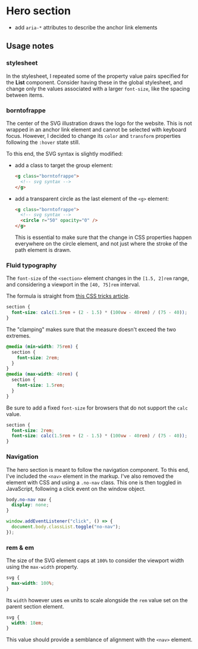 # Hero section

- add `aria-*` attributes to describe the anchor link elements

## Usage notes

### stylesheet

In the stylesheet, I repeated some of the property value pairs specified for the **List** component. Consider having these in the global stylesheet, and change only the values associated with a larger `font-size`, like the spacing between items.

### borntofrappe

The center of the SVG illustration draws the logo for the website. This is not wrapped in an anchor link element and cannot be selected with keyboard focus. However, I decided to change its `color` and `transform` properties following the `:hover` state still.

To this end, the SVG syntax is slightly modified:

- add a class to target the group element:

  ```html
  <g class="borntofrappe">
    <!-- svg syntax -->
  </g>
  ```

- add a transparent circle as the last element of the `<g>` element:

  ```html
  <g class="borntofrappe">
    <!-- svg syntax -->
    <circle r="50" opacity="0" />
  </g>
  ```

  This is essential to make sure that the change in CSS properties happen everywhere on the circle element, and not just where the stroke of the path element is drawn.

### Fluid typography

The `font-size` of the `<section>` element changes in the `[1.5, 2]rem` range, and considering a viewport in the `[40, 75]rem` interval.

The formula is straight from [this CSS tricks article](https://css-tricks.com/snippets/css/fluid-typography/).

```css
section {
  font-size: calc(1.5rem + (2 - 1.5) * (100vw - 40rem) / (75 - 40));
}
```

The "clamping" makes sure that the measure doesn't exceed the two extremes.

```css
@media (min-width: 75rem) {
  section {
    font-size: 2rem;
  }
}
@media (max-width: 40rem) {
  section {
    font-size: 1.5rem;
  }
}
```

Be sure to add a fixed `font-size` for browsers that do not support the `calc` value.

```css
section {
  font-size: 2rem;
  font-size: calc(1.5rem + (2 - 1.5) * (100vw - 40rem) / (75 - 40));
}
```

### Navigation

The hero section is meant to follow the navigation component. To this end, I've included the `<nav>` element in the markup. I've also removed the element with CSS and using a `.no-nav` class. This one is then toggled in JavaScript, following a click event on the window object.

```css
body.no-nav nav {
  display: none;
}
```

```js
window.addEventListener("click", () => {
  document.body.classList.toggle("no-nav");
});
```

### rem & em

The size of the SVG element caps at `100%` to consider the viewport width using the `max-width` property.

```css
svg {
  max-width: 100%;
}
```

Its `width` however uses `em` units to scale alongside the `rem` value set on the parent section element.

```css
svg {
  width: 18em;
}
```

This value should provide a semblance of alignment with the `<nav>` element.
